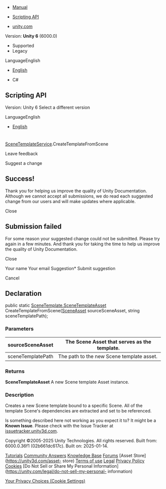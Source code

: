[ ]()

  * [Manual](../Manual/index.html)
  * [Scripting API](../ScriptReference/index.html)

  * [unity.com](https://unity.com/)

Version: **Unity 6** (6000.0)

  * Supported
  * Legacy

LanguageEnglish

  * [English]()

  * C#

[ ](https://docs.unity3d.com)

## Scripting API

Version: Unity 6 Select a different version

LanguageEnglish

  * [English]()

#
[SceneTemplateService](SceneTemplate.SceneTemplateService.html).CreateTemplateFromScene

Leave feedback

Suggest a change

## Success!

Thank you for helping us improve the quality of Unity Documentation. Although
we cannot accept all submissions, we do read each suggested change from our
users and will make updates where applicable.

Close

## Submission failed

For some reason your suggested change could not be submitted. Please <a>try
again</a> in a few minutes. And thank you for taking the time to help us
improve the quality of Unity Documentation.

Close

Your name Your email Suggestion* Submit suggestion

Cancel

[ ]()

## Declaration

public static
[SceneTemplate.SceneTemplateAsset](SceneTemplate.SceneTemplateAsset.html)
CreateTemplateFromScene([SceneAsset](SceneAsset.html) sourceSceneAsset, string
sceneTemplatePath);

### Parameters

sourceSceneAsset | The Scene Asset that serves as the template.  
---|---  
sceneTemplatePath | The path to the new Scene template asset.  
  
### Returns

**SceneTemplateAsset** A new Scene template Asset instance.

### Description

Creates a new Scene template bound to a specific Scene. All of the template
Scene's dependencies are extracted and set to be referenced.

Is something described here not working as you expect it to? It might be a
**Known Issue**. Please check with the Issue Tracker at
[issuetracker.unity3d.com](https://issuetracker.unity3d.com).

Copyright ©2005-2025 Unity Technologies. All rights reserved. Built from:
6000.0.36f1 (02b661dc617c). Built on: 2025-01-14.

[Tutorials](https://unity3d.com/learn) [Community
Answers](https://answers.unity3d.com) [Knowledge
Base](https://support.unity3d.com/hc/en-us)
[Forums](https://forum.unity3d.com) [Asset Store](https://unity3d.com/asset-
store) [Terms of use](https://docs.unity3d.com/Manual/TermsOfUse.html)
[Legal](https://unity.com/legal) [Privacy
Policy](https://unity.com/legal/privacy-policy)
[Cookies](https://unity.com/legal/cookie-policy) [Do Not Sell or Share My
Personal Information](https://unity.com/legal/do-not-sell-my-personal-
information)

[Your Privacy Choices (Cookie Settings)](javascript:void\(0\);)

